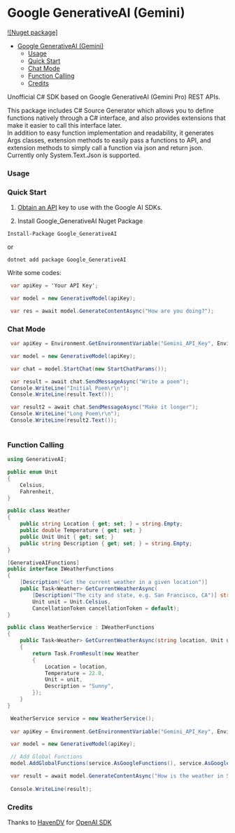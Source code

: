 # Google GenerativeAI (Gemini)
<!-- @import "[TOC]" {cmd="toc" depthFrom=1 depthTo=6 orderedList=false} -->
[![Nuget package]](https://www.nuget.org/packages/Google_GenerativeAI)
<!-- code_chunk_output -->

- [Google GenerativeAI (Gemini)](#google-generativeai-gemini)
    - [Usage](#usage)
    - [Quick Start](#quick-start)
    - [Chat Mode](#chat-mode)
    - [Function Calling](#function-calling)
    - [Credits](#credits)

<!-- /code_chunk_output -->


Unofficial C# SDK based on Google GenerativeAI (Gemini Pro) REST APIs.

This package includes C# Source Generator which allows you to define functions natively through a C# interface,
and also provides extensions that make it easier to call this interface later.  
In addition to easy function implementation and readability,
it generates Args classes, extension methods to easily pass a functions to API,
and extension methods to simply call a function via json and return json.  
Currently only System.Text.Json is supported.  

### Usage

### Quick Start

1) [Obtain an API](https://makersuite.google.com/app/apikey) key to use with the Google AI SDKs.

2) Install Google_GenerativeAI Nuget Package

```
Install-Package Google_GenerativeAI
```

or

```
dotnet add package Google_GenerativeAI
```

Write some codes:

```csharp
 var apiKey = 'Your API Key';

 var model = new GenerativeModel(apiKey);

 var res = await model.GenerateContentAsync("How are you doing?");

```
### Chat Mode

```csharp
 var apiKey = Environment.GetEnvironmentVariable("Gemini_API_Key", EnvironmentVariableTarget.User);

 var model = new GenerativeModel(apiKey);

 var chat = model.StartChat(new StartChatParams());

 var result = await chat.SendMessageAsync("Write a poem");
 Console.WriteLine("Initial Poem\r\n");
 Console.WriteLine(result.Text());

 var result2 = await chat.SendMessageAsync("Make it longer");
 Console.WriteLine("Long Poem\r\n");
 Console.WriteLine(result2.Text());
 
```

### Function Calling

```csharp
using GenerativeAI;

public enum Unit
{
    Celsius,
    Fahrenheit,
}

public class Weather
{
    public string Location { get; set; } = string.Empty;
    public double Temperature { get; set; }
    public Unit Unit { get; set; }
    public string Description { get; set; } = string.Empty;
}

[GenerativeAIFunctions]
public interface IWeatherFunctions
{
    [Description("Get the current weather in a given location")]
    public Task<Weather> GetCurrentWeatherAsync(
        [Description("The city and state, e.g. San Francisco, CA")] string location,
        Unit unit = Unit.Celsius,
        CancellationToken cancellationToken = default);
}

public class WeatherService : IWeatherFunctions
{
    public Task<Weather> GetCurrentWeatherAsync(string location, Unit unit = Unit.Celsius, CancellationToken cancellationToken = default)
    {
        return Task.FromResult(new Weather
        {
            Location = location,
            Temperature = 22.0,
            Unit = unit,
            Description = "Sunny",
        });
    }
}

 WeatherService service = new WeatherService();
 
 var apiKey = Environment.GetEnvironmentVariable("Gemini_API_Key", EnvironmentVariableTarget.User);

 var model = new GenerativeModel(apiKey);

 // Add Global Functions
 model.AddGlobalFunctions(service.AsGoogleFunctions(), service.AsGoogleCalls())

 var result = await model.GenerateContentAsync("How is the weather in San Francisco today?");
 
 Console.WriteLine(result);
```

### Credits
Thanks to [HavenDV](https://github.com/HavenDV) for [OpenAI SDK](https://github.com/tryAGI/OpenAI)